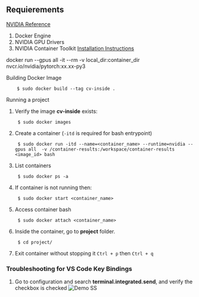 
## Requierements 
[NVIDIA Reference](https://catalog.ngc.nvidia.com/orgs/nvidia/containers/pytorch)
1. Docker Engine
2. NVIDIA GPU Drivers
3. NVIDIA Container Toolkit [Installation Instructions]("https://docs.nvidia.com/datacenter/cloud-native/container-toolkit/install-guide.html#docker")


docker run --gpus all -it --rm -v local_dir:container_dir nvcr.io/nvidia/pytorch:xx.xx-py3

   
Building Docker Image

        $ sudo docker build --tag cv-inside .

Running a project
1. Verify the image **cv-inside** exists:

        $ sudo docker images

2. Create a container (<code>-itd</code> is required for bash entrypoint)

        $ sudo docker run -itd --name=<container_name> --runtime=nvidia --gpus all  -v /container-results:/workspace/container-results <image_id> bash

3. List containers

        $ sudo docker ps -a

4. If container is not running then:

        $ sudo docker start <container_name>

5. Access container bash
   
        $ sudo docker attach <container_name>

6. Inside the container, go to **project** folder.

        $ cd project/

7. Exit container without stopping it <code>Ctrl + p</code> then <code>Ctrl + q</code>


### Troubleshooting for VS Code Key Bindings
   1. Go to configuration and search **terminal.integrated.send**, and verify the checkbox is checked
   ![Demo SS](https://s3.us-west-2.amazonaws.com/secure.notion-static.com/46759b3f-eceb-4943-8f5d-1cb4a5122ec3/Untitled.png?X-Amz-Algorithm=AWS4-HMAC-SHA256&X-Amz-Content-Sha256=UNSIGNED-PAYLOAD&X-Amz-Credential=AKIAT73L2G45EIPT3X45%2F20230227%2Fus-west-2%2Fs3%2Faws4_request&X-Amz-Date=20230227T014440Z&X-Amz-Expires=86400&X-Amz-Signature=419613ca0ac870af3b4a2bd6b25a8ad74b2c2dfd7f186a3b7fcb09994e469e08&X-Amz-SignedHeaders=host&response-content-disposition=filename%3D%22Untitled.png%22&x-id=GetObject "Configuration VS Code")